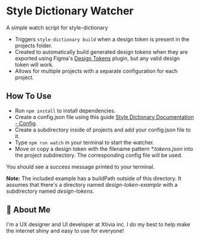 
# Style Dictionary Watcher

A simple watch script for style-dictionary

* Triggers ``style-dictionary build`` when a design token is present in the projects folder. 
* Created to automatically build generated design tokens when they are exported using Figma's [Design Tokens](https://www.figma.com/community/plugin/888356646278934516) plugin, but any valid design token will work.
* Allows for multiple projects with a separate configuration for each project.

## How To Use

* Run ``npm install`` to install dependencies.
* Create a config.json file using this guide [Style Dictionary Documentation - Config](https://amzn.github.io/style-dictionary/#/config).
* Create a subdirectory inside of projects and add your config.json file to it.
* Type ``npm run watch`` in your terminal to start the watcher.
* Move or copy a design token with the filename pattern _*.tokens.json_ into the project subdirectory. The corresponding config file will be used.

You should see a success message printed to your terminal.

**Note:** The included example has a buildPath outside of this directory. It assumes that there's a directory named _design-token-example_ with a subdirectory named _design-tokens_.

## 🚀 About Me
I'm a UX designer and UI developer at Xtivia inc. I do my best to help make the internet shiny and easy to use for everyone!
